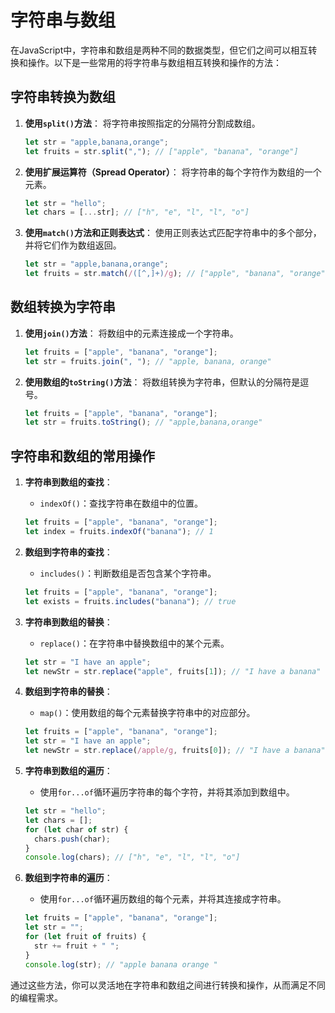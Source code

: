 # 字符串与数组

在JavaScript中，字符串和数组是两种不同的数据类型，但它们之间可以相互转换和操作。以下是一些常用的将字符串与数组相互转换和操作的方法：

## 字符串转换为数组

1. **使用`split()`方法**：
   将字符串按照指定的分隔符分割成数组。

   ```javascript
   let str = "apple,banana,orange";
   let fruits = str.split(","); // ["apple", "banana", "orange"]
   ```

2. **使用扩展运算符（Spread Operator）**：
   将字符串的每个字符作为数组的一个元素。

   ```javascript
   let str = "hello";
   let chars = [...str]; // ["h", "e", "l", "l", "o"]
   ```

3. **使用`match()`方法和正则表达式**：
   使用正则表达式匹配字符串中的多个部分，并将它们作为数组返回。

   ```javascript
   let str = "apple,banana,orange";
   let fruits = str.match(/([^,]+)/g); // ["apple", "banana", "orange"]
   ```

## 数组转换为字符串

1. **使用`join()`方法**：
   将数组中的元素连接成一个字符串。

   ```javascript
   let fruits = ["apple", "banana", "orange"];
   let str = fruits.join(", "); // "apple, banana, orange"
   ```

2. **使用数组的`toString()`方法**：
   将数组转换为字符串，但默认的分隔符是逗号。

   ```javascript
   let fruits = ["apple", "banana", "orange"];
   let str = fruits.toString(); // "apple,banana,orange"
   ```

## 字符串和数组的常用操作

1. **字符串到数组的查找**：
   - `indexOf()`：查找字符串在数组中的位置。

   ```javascript
   let fruits = ["apple", "banana", "orange"];
   let index = fruits.indexOf("banana"); // 1
   ```

2. **数组到字符串的查找**：
   - `includes()`：判断数组是否包含某个字符串。

   ```javascript
   let fruits = ["apple", "banana", "orange"];
   let exists = fruits.includes("banana"); // true
   ```

3. **字符串到数组的替换**：
   - `replace()`：在字符串中替换数组中的某个元素。

   ```javascript
   let str = "I have an apple";
   let newStr = str.replace("apple", fruits[1]); // "I have a banana"
   ```

4. **数组到字符串的替换**：
   - `map()`：使用数组的每个元素替换字符串中的对应部分。

   ```javascript
   let fruits = ["apple", "banana", "orange"];
   let str = "I have an apple";
   let newStr = str.replace(/apple/g, fruits[0]); // "I have a banana"
   ```

5. **字符串到数组的遍历**：
   - 使用`for...of`循环遍历字符串的每个字符，并将其添加到数组中。

   ```javascript
   let str = "hello";
   let chars = [];
   for (let char of str) {
     chars.push(char);
   }
   console.log(chars); // ["h", "e", "l", "l", "o"]
   ```

6. **数组到字符串的遍历**：
   - 使用`for...of`循环遍历数组的每个元素，并将其连接成字符串。

   ```javascript
   let fruits = ["apple", "banana", "orange"];
   let str = "";
   for (let fruit of fruits) {
     str += fruit + " ";
   }
   console.log(str); // "apple banana orange "
   ```

通过这些方法，你可以灵活地在字符串和数组之间进行转换和操作，从而满足不同的编程需求。
